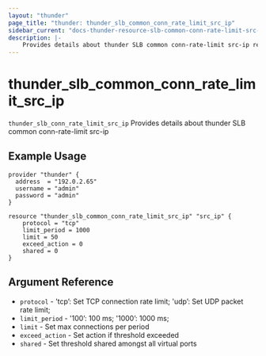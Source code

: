 ```yaml
---
layout: "thunder"
page_title: "thunder: thunder_slb_common_conn_rate_limit_src_ip"
sidebar_current: "docs-thunder-resource-slb-common-conn-rate-limit-src-ip"
description: |-
    Provides details about thunder SLB common conn-rate-limit src-ip resource for A10
---
```


# thunder\_slb\_common\_conn_rate_limit\_src_ip

`thunder_slb_conn_rate_limit_src_ip` Provides details about thunder SLB common conn-rate-limit src-ip
## Example Usage


```hcl
provider "thunder" {
  address  = "192.0.2.65"
  username = "admin"
  password = "admin"
}

resource "thunder_slb_common_conn_rate_limit_src_ip" "src_ip" {
	protocol = "tcp"
	limit_period = 1000
	limit = 50
	exceed_action = 0
	shared = 0
}
```

## Argument Reference

* `protocol` - 'tcp’: Set TCP connection rate limit; 'udp’: Set UDP packet rate limit;
* `limit_period` - '100’: 100 ms; '1000’: 1000 ms;
* `limit` - Set max connections per period
* `exceed_action` - Set action if threshold exceeded
* `shared` -  Set threshold shared amongst all virtual ports
